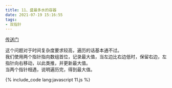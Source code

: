 ```yaml
---
title: 11、盛最多水的容器
date: 2021-07-19 15:16:55
tags:
- 双指针
---
```

[传送门](https://leetcode-cn.com/problems/container-with-most-water/)

这个问题对于时间复杂度要求较高，遍历的话基本通不过。   
我们使用两个指针指向数组首位，记录最大值，当左边比右边低时，保留右边，左指针向右移动，以此类推，并更新最大值。   
当两个指针相遇，说明遍历完，得到最大值。

{% include_code lang:javascript 11.js %}